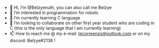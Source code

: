 - 👋 Hi, I’m @Belzyenuth, you can also call me Belzye
- 👀 I’m interested in programmation for robots
- 🌱 I’m currently learning C language
- 💞️ I’m looking to collaborate on other first year student who are coding in C (this is the only language that I am currently learning)
- 📫 How to reach me @ my e-mail: lecorreenzo@outlook.com or on my discord: Belzye#2136 !

